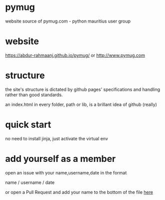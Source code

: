 # pymug
website source of pymug.com - python mauritius user group

# website
https://abdur-rahmaanj.github.io/pymug/ or http://www.pymug.com

# structure
the site's structure is dictated by github pages' specifications and handling rather than good standards.

an index.html in every folder, path or lib, is a brillant idea of github (really)

# quick start

no need to install jinja, just activate the virtual env

# add yourself as a member

open an issue with your name,username,date in the format

name / username / date

or open a Pull Request and add your name to the bottom of the file [here](https://github.com/Abdur-rahmaanJ/pymug/blob/master/docs/data/members_basic/members.txt)


